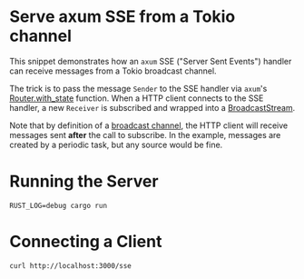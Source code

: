 # Serve axum SSE from a Tokio channel 

This snippet demonstrates how an `axum` SSE ("Server Sent Events") handler can receive messages
from a Tokio broadcast channel.

The trick is to pass the message `Sender` to the SSE handler via `axum`'s
[Router.with_state](https://docs.rs/axum/latest/axum/struct.Router.html#method.with_state) function.
When a HTTP client connects to the SSE handler, a new `Receiver` is subscribed and wrapped into a
[BroadcastStream](https://docs.rs/tokio-stream/0.1.14/tokio_stream/wrappers/struct.BroadcastStream.html).

Note that by definition of a [broadcast channel](https://docs.rs/tokio/latest/tokio/sync/broadcast/index.html),
the HTTP client will receive messages sent **after** the call to subscribe.
In the example, messages are created by a periodic task, but any source would be fine.

# Running the Server

```shell
RUST_LOG=debug cargo run
```

# Connecting a Client
```shell
curl http://localhost:3000/sse
```
